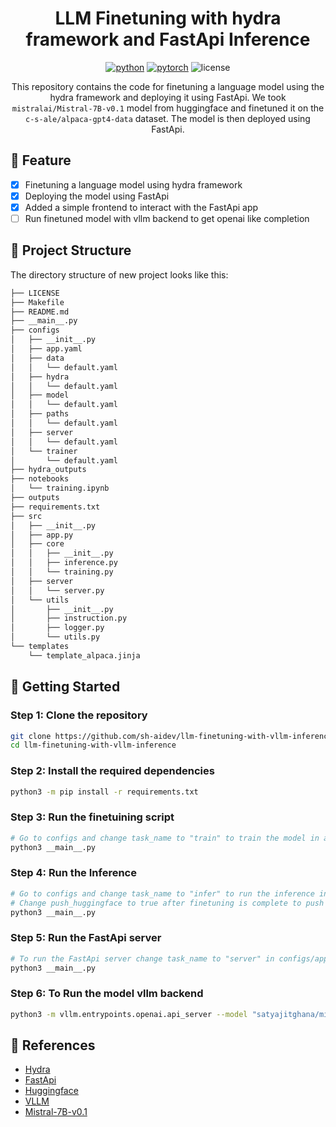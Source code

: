 <div align="center">

# LLM Finetuning with hydra framework and FastApi Inference

[![python](https://img.shields.io/badge/-Python_%7C_3.10-blue?logo=python&logoColor=white)](https://github.com/pre-commit/pre-commit)
[![pytorch](https://img.shields.io/badge/PyTorch_2.0+-ee4c2c?logo=pytorch&logoColor=white)](https://pytorch.org/get-started/locally/)
![license](https://img.shields.io/badge/License-MIT-green?logo=mit&logoColor=white)

This repository contains the code for finetuning a language model using the hydra framework and deploying it using FastApi. We took `mistralai/Mistral-7B-v0.1` model from huggingface and finetuned it on the `c-s-ale/alpaca-gpt4-data` dataset. The model is then deployed using FastApi.

</div>

## 📌 Feature
- [x] Finetuning a language model using hydra framework
- [x] Deploying the model using FastApi
- [x] Added a simple frontend to interact with the FastApi app
- [ ] Run finetuned model with vllm backend to get openai like completion

## 📁  Project Structure
The directory structure of new project looks like this:
```bash
├── LICENSE
├── Makefile
├── README.md
├── __main__.py
├── configs
│   ├── __init__.py
│   ├── app.yaml
│   ├── data
│   │   └── default.yaml
│   ├── hydra
│   │   └── default.yaml
│   ├── model
│   │   └── default.yaml
│   ├── paths
│   │   └── default.yaml
│   ├── server
│   │   └── default.yaml
│   └── trainer
│       └── default.yaml
├── hydra_outputs
├── notebooks
│   └── training.ipynb
├── outputs
├── requirements.txt
├── src
│   ├── __init__.py
│   ├── app.py
│   ├── core
│   │   ├── __init__.py
│   │   ├── inference.py
│   │   └── training.py
│   ├── server
│   │   └── server.py
│   └── utils
│       ├── __init__.py
│       ├── instruction.py
│       ├── logger.py
│       └── utils.py
└── templates
    └── template_alpaca.jinja

```

## 🚀 Getting Started

### Step 1: Clone the repository
```bash
git clone https://github.com/sh-aidev/llm-finetuning-with-vllm-inference.git
cd llm-finetuning-with-vllm-inference
```

### Step 2: Install the required dependencies
```bash
python3 -m pip install -r requirements.txt
```

### Step 3: Run the finetuining script
```bash
# Go to configs and change task_name to "train" to train the model in app.yaml
python3 __main__.py
```

### Step 4: Run the Inference
```bash
# Go to configs and change task_name to "infer" to run the inference in app.yaml
# Change push_huggingface to true after finetuning is complete to push the model to huggingface
python3 __main__.py
```

### Step 5: Run the FastApi server
```bash
# To run the FastApi server change task_name to "server" in configs/app.yaml
python3 __main__.py
```

### Step 6: To Run the model vllm backend
```bash
python3 -m vllm.entrypoints.openai.api_server --model "satyajitghana/mistral-7b-v0.1-alpaca-chat" --chat-template ./templates/template_alpaca.jinja --max-model-len 512
```

## 📜  References
- [Hydra](https://hydra.cc/)
- [FastApi](https://fastapi.tiangolo.com/)
- [Huggingface](https://huggingface.co/)
- [VLLM](https://docs.vllm.ai/en/latest/)
- [Mistral-7B-v0.1](https://huggingface.co/mistralai/Mistral-7B-v0.1)
